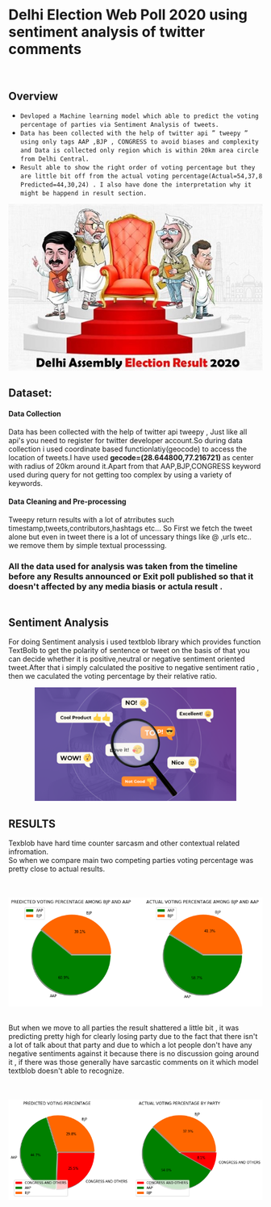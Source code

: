 # Delhi Election Web Poll 2020 using sentiment analysis of twitter comments<br><br>
## Overview
* `Devloped a Machine learning model which able to predict the voting percentage of parties via Sentiment Analysis of tweets.`
* `Data has been collected with the help of twitter api ” tweepy ” using only tags AAP ,BJP , CONGRESS to avoid biases and complexity and Data is collected only region which is within 20km area circle from Delhi Central.`
* `Result able to show the right order of voting percentage but they are little bit off from the actual
voting percentage(Actual=54,37,8 Predicted=44,30,24) . I also have done the interpretation why it might be happend in result section.`

<p align="center">
	<img src="Dataset/readme_img/election.jpg" >

</p>

## Dataset:

#### Data Collection
 
Data has been collected with the help of twitter api tweepy , Just like all api's you need to register for twitter developer account.So during data collection i used coordinate based functionlatiy(geocode) to access the location of tweets.I have used <b> gecode=(28.644800,77.216721) </b> as center with radius of 20km around it.Apart from that AAP,BJP,CONGRESS keyword used during query for not getting too complex by using a variety of keywords.



#### Data Cleaning and Pre-processing
Tweepy return results with a lot of atrributes such timestamp,tweets,contributors,hashtags etc... So First we fetch the tweet alone but even in tweet there is a lot of uncessary things like @ ,urls etc.. we remove them by simple textual processsing.

### All the data used for analysis was taken from the timeline before any Results announced or Exit poll published so that it doesn't affected by any media biasis or actula result .<br><br>

## Sentiment Analysis

For doing Sentiment analysis i used textblob library which provides function TextBolb to get the polarity of sentence or tweet on the basis of that you can decide whether it is positive,neutral or negative sentiment oriented tweet.After that i simply calculated the positive to negative sentiment ratio , then we caculated the voting percentage by their relative ratio.

<p align='center'>
<img src="Dataset/readme_img/sentiment_analysis.png" width=400>
</p>

## RESULTS
Texblob have hard time counter sarcasm and other contextual related infromation.<br>
So when we compare main two competing parties voting percentage was pretty close to actual results.<br><br><br>
<p align='center'>
<img src="Dataset/readme_img/1.png"> 
</p>
<br>
But when we move to all parties the result shattered a little bit , it was predicting pretty high for clearly losing party due to the fact that there isn't a lot of talk about that party and due to which a lot people don't have any negative sentiments against it because there is no discussion going around it , if there was those generally have sarcastic comments on it which model textblob doesn't able to recognize.<br><br><br>
<p align='center'>
<img src="Dataset/readme_img/2.png">
</p>
